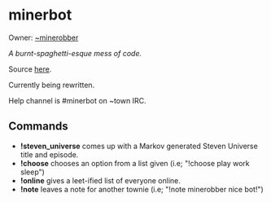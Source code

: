 minerbot
==========

Owner: [~minerobber](https://tilde.town/~minerobber)

*A burnt-spaghetti-esque mess of code.*

Source [here](https://tildegit.org/khuxkm/minerbot).

Currently being rewritten.

Help channel is #minerbot on ~town IRC.

## Commands

* __!steven_universe__ comes up with a Markov generated Steven Universe title and episode.
* __!choose__ chooses an option from a list given (i.e; "!choose play work sleep")
* __!online__ gives a leet-ified list of everyone online.
* __!note__ leaves a note for another townie (i.e; "!note minerobber nice bot!")
